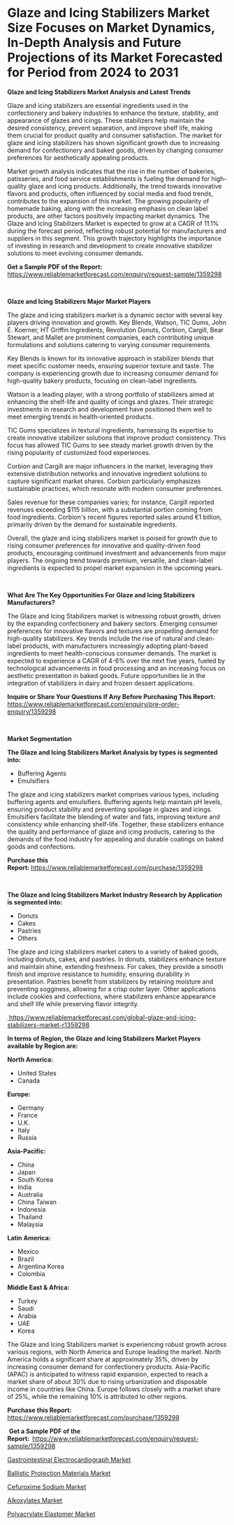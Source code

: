 <p><h1>Glaze and Icing Stabilizers Market Size Focuses on Market Dynamics, In-Depth Analysis and Future Projections of its Market Forecasted for Period from 2024 to 2031</h1></p><p><strong>Glaze and Icing Stabilizers Market Analysis and Latest Trends</strong></p>
<p><p>Glaze and icing stabilizers are essential ingredients used in the confectionery and bakery industries to enhance the texture, stability, and appearance of glazes and icings. These stabilizers help maintain the desired consistency, prevent separation, and improve shelf life, making them crucial for product quality and consumer satisfaction. The market for glaze and icing stabilizers has shown significant growth due to increasing demand for confectionery and baked goods, driven by changing consumer preferences for aesthetically appealing products.</p><p>Market growth analysis indicates that the rise in the number of bakeries, patisseries, and food service establishments is fueling the demand for high-quality glaze and icing products. Additionally, the trend towards innovative flavors and products, often influenced by social media and food trends, contributes to the expansion of this market. The growing popularity of homemade baking, along with the increasing emphasis on clean label products, are other factors positively impacting market dynamics. The Glaze and Icing Stabilizers Market is expected to grow at a CAGR of 11.1% during the forecast period, reflecting robust potential for manufacturers and suppliers in this segment. This growth trajectory highlights the importance of investing in research and development to create innovative stabilizer solutions to meet evolving consumer demands.</p></p>
<p><strong>Get a Sample PDF of the Report:&nbsp;</strong> <a href="https://www.reliablemarketforecast.com/enquiry/request-sample/1359298">https://www.reliablemarketforecast.com/enquiry/request-sample/1359298</a></p>
<p>&nbsp;</p>
<p><strong>Glaze and Icing Stabilizers Major Market Players</strong></p>
<p><p>The glaze and icing stabilizers market is a dynamic sector with several key players driving innovation and growth. Key Blends, Watson, TIC Gums, John E. Koerner, HT Griffin Ingredients, Revolution Donuts, Corbion, Cargill, Bear Stewart, and Mallet are prominent companies, each contributing unique formulations and solutions catering to varying consumer requirements.</p><p>Key Blends is known for its innovative approach in stabilizer blends that meet specific customer needs, ensuring superior texture and taste. The company is experiencing growth due to increasing consumer demand for high-quality bakery products, focusing on clean-label ingredients.</p><p>Watson is a leading player, with a strong portfolio of stabilizers aimed at enhancing the shelf-life and quality of icings and glazes. Their strategic investments in research and development have positioned them well to meet emerging trends in health-oriented products.</p><p>TIC Gums specializes in textural ingredients, harnessing its expertise to create innovative stabilizer solutions that improve product consistency. This focus has allowed TIC Gums to see steady market growth driven by the rising popularity of customized food experiences.</p><p>Corbion and Cargill are major influencers in the market, leveraging their extensive distribution networks and innovative ingredient solutions to capture significant market shares. Corbion particularly emphasizes sustainable practices, which resonate with modern consumer preferences.</p><p>Sales revenue for these companies varies; for instance, Cargill reported revenues exceeding $115 billion, with a substantial portion coming from food ingredients. Corbion's recent figures reported sales around €1 billion, primarily driven by the demand for sustainable ingredients.</p><p>Overall, the glaze and icing stabilizers market is poised for growth due to rising consumer preferences for innovative and quality-driven food products, encouraging continued investment and advancements from major players. The ongoing trend towards premium, versatile, and clean-label ingredients is expected to propel market expansion in the upcoming years.</p></p>
<p>&nbsp;</p>
<p><strong>What Are The Key Opportunities For Glaze and Icing Stabilizers Manufacturers?</strong></p>
<p><p>The Glaze and Icing Stabilizers market is witnessing robust growth, driven by the expanding confectionery and bakery sectors. Emerging consumer preferences for innovative flavors and textures are propelling demand for high-quality stabilizers. Key trends include the rise of natural and clean-label products, with manufacturers increasingly adopting plant-based ingredients to meet health-conscious consumer demands. The market is expected to experience a CAGR of 4-6% over the next five years, fueled by technological advancements in food processing and an increasing focus on aesthetic presentation in baked goods. Future opportunities lie in the integration of stabilizers in dairy and frozen dessert applications.</p></p>
<p><strong>Inquire or Share Your Questions If Any Before Purchasing This Report:</strong> <a href="https://www.reliablemarketforecast.com/enquiry/pre-order-enquiry/1359298">https://www.reliablemarketforecast.com/enquiry/pre-order-enquiry/1359298</a></p>
<p>&nbsp;</p>
<p><strong>Market Segmentation</strong></p>
<p><strong>The Glaze and Icing Stabilizers Market Analysis by types is segmented into:</strong></p>
<p><ul><li>Buffering Agents</li><li>Emulsifiers</li></ul></p>
<p><p>The glaze and icing stabilizers market comprises various types, including buffering agents and emulsifiers. Buffering agents help maintain pH levels, ensuring product stability and preventing spoilage in glazes and icings. Emulsifiers facilitate the blending of water and fats, improving texture and consistency while enhancing shelf-life. Together, these stabilizers enhance the quality and performance of glaze and icing products, catering to the demands of the food industry for appealing and durable coatings on baked goods and confections.</p></p>
<p><strong>Purchase this Report:&nbsp;</strong><a href="https://www.reliablemarketforecast.com/purchase/1359298">https://www.reliablemarketforecast.com/purchase/1359298</a></p>
<p>&nbsp;</p>
<p><strong>The Glaze and Icing Stabilizers Market Industry Research by Application is segmented into:</strong></p>
<p><ul><li>Donuts</li><li>Cakes</li><li>Pastries</li><li>Others</li></ul></p>
<p><p>The glaze and icing stabilizers market caters to a variety of baked goods, including donuts, cakes, and pastries. In donuts, stabilizers enhance texture and maintain shine, extending freshness. For cakes, they provide a smooth finish and improve resistance to humidity, ensuring durability in presentation. Pastries benefit from stabilizers by retaining moisture and preventing sogginess, allowing for a crisp outer layer. Other applications include cookies and confections, where stabilizers enhance appearance and shelf life while preserving flavor integrity.</p></p>
<p><a href="https://www.reliablemarketforecast.com/global-glaze-and-icing-stabilizers-market-r1359298">&nbsp;https://www.reliablemarketforecast.com/global-glaze-and-icing-stabilizers-market-r1359298</a></p>
<p><strong>In terms of Region, the Glaze and Icing Stabilizers Market Players available by Region are:</strong></p>
<p>
    <p> <strong> North America: </strong>
        <ul>
            <li>United States</li>
            <li>Canada</li>
        </ul>
        </p> 
    <p> <strong> Europe: </strong>
        <ul>
            <li>Germany</li>
            <li>France</li>
            <li>U.K.</li>
            <li>Italy</li>
            <li>Russia</li>
        </ul>
        </p> 
    <p> <strong> Asia-Pacific: </strong>
        <ul>
            <li>China</li>
            <li>Japan</li>
            <li>South Korea</li>
            <li>India</li>
            <li>Australia</li>
            <li>China Taiwan</li>
            <li>Indonesia</li>
            <li>Thailand</li>
            <li>Malaysia</li>
        </ul>
        </p> 
    <p> <strong> Latin America: </strong>
        <ul>
            <li>Mexico</li>
            <li>Brazil</li>
            <li>Argentina Korea</li>
            <li>Colombia</li>
        </ul>
        </p> 
    <p> <strong> Middle East & Africa: </strong>
        <ul>
            <li>Turkey</li>
            <li>Saudi</li>
            <li>Arabia</li>
            <li>UAE</li>
            <li>Korea</li>
        </ul>
    </p>
    </p>
<p><p>The Glaze and Icing Stabilizers market is experiencing robust growth across various regions, with North America and Europe leading the market. North America holds a significant share at approximately 35%, driven by increasing consumer demand for confectionery products. Asia-Pacific (APAC) is anticipated to witness rapid expansion, expected to reach a market share of about 30% due to rising urbanization and disposable income in countries like China. Europe follows closely with a market share of 25%, while the remaining 10% is attributed to other regions.</p></p>
<p><strong>Purchase this Report: </strong><a href="https://www.reliablemarketforecast.com/purchase/1359298">https://www.reliablemarketforecast.com/purchase/1359298</a></p>
<p>&nbsp;<strong>Get a Sample PDF of the Report:&nbsp;&nbsp;</strong><a href="https://www.reliablemarketforecast.com/enquiry/request-sample/1359298">https://www.reliablemarketforecast.com/enquiry/request-sample/1359298</a></p>
<p><strong></strong></p>
<p><p><a href="https://github.com/RoccoManning/Market-Research-Report-List-7/blob/main/gastrointestinal-electrocardiograph-market.md">Gastrointestinal Electrocardiograph Market</a></p><p><a href="https://issuu.com/reportprime-2/docs/ballistic-protection-materials-mark_aab751d3c21362">Ballistic Protection Materials Market</a></p><p><a href="https://www.linkedin.com/pulse/strategic-insights-global-cefuroxime-sodium-market-trends-lmwie?trackingId=LbNvpK4rSeC6379iws8v7g%3D%3D">Cefuroxime Sodium Market</a></p><p><a href="https://issuu.com/reportprime-2/docs/alkoxylates-market-size-2030.pptx_c36ad66906c3df">Alkoxylates Market</a></p><p><a href="https://www.linkedin.com/pulse/polyacrylate-elastomer-market-global-insights-regional-analysis-fhvcc?trackingId=2jD44m%2FJRxGoKf6UZ4tH0g%3D%3D">Polyacrylate Elastomer Market</a></p></p>